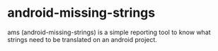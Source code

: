 android-missing-strings
=======================

ams (android-missing-strings) is a simple reporting tool to know what strings need to be translated on an android project.
